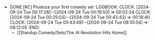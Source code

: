 - DONE [#C] Produce your first comedy set
  :LOGBOOK:
  CLOCK: [2024-09-24 Tue 00:17:26]--[2024-09-24 Tue 00:19:50] =>  00:02:24
  CLOCK: [2024-09-24 Tue 00:25:03]--[2024-09-24 Tue 00:43:43] =>  00:18:40
  CLOCK: [2024-09-24 Tue 00:43:49]--[2024-09-24 Tue 08:55:54] =>  08:12:05
  :END:
	- [[Standup Comedy/Sets/The AI Revolution Hits Home]]